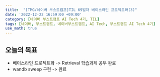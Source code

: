 ```yaml
---
title:  "[TMG/네이버 부스트캠프]TIL 69일차 베이스라인 프로젝트화(3)"
date: '2022-12-22 16:59:00 +09:00'
category: [네이버 부스트캠프 AI Tech 4기, TIL]
tags: [네이버, 부스트캠프, 네이버부스트캠프, AI Tech, 부스트캠프 AI Tech 4기]
use_math: true
---
```


## 오늘의 목표
- 베이스라인 프로젝트화 -> Retrieval 학습과제 공부 완료
- wandb sweep 구현 -> 완료